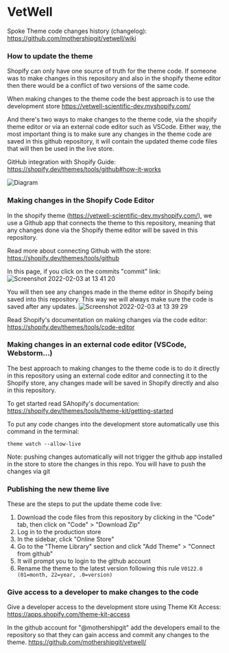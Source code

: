 # VetWell

Spoke Theme code changes history (changelog): https://github.com/mothershipgit/vetwell/wiki 

### How to update the theme

Shopify can only have one source of truth for the theme code.
If someone was to make changes in this repository and also in the
shopify theme editor then there would be a conflict of two versions
of the same code.

When making changes to the theme code the best approach is to use 
the development store https://vetwell-scientific-dev.myshopify.com/

And there's two ways to make changes to the theme code, via the
shopify theme editor or via an external code editor such as VSCode. 
Either way, the most important thing is to make sure any changes in 
the theme code are saved in this github repository, it will contain
the updated theme code files that will then be used in the live store.

GitHub integration with Shopify Guide: https://shopify.dev/themes/tools/github#how-it-works

![Diagram](https://cdn.shopify.com/s/files/1/0611/4770/9678/files/diagram-2.jpg?v=1642496925)
### Making changes in the Shopify Code Editor

In the shopify theme (https://vetwell-scientific-dev.myshopify.com/), we use a Github app that connects the theme to
this repository, meaning that any changes done via the Shopify theme editor
will be saved in this repository.

Read more about connecting Github with the store: https://shopify.dev/themes/tools/github

In this page, if you click on the commits "commit" link:
![Screenshot 2022-02-03 at 13 41 20](https://user-images.githubusercontent.com/97894133/152344928-a85a314e-c70c-4abc-95f2-d026fc1bbf34.jpg)


You will then see any changes made in the theme editor in Shopify being saved into this repository. This way we will always make sure the code is saved after any updates.
![Screenshot 2022-02-03 at 13 39 29](https://user-images.githubusercontent.com/97894133/152344572-ec6d8bb5-c2f5-44f0-8478-6d70413141f2.jpg)


Read Shopify's documentation on making changes via the code editor: https://shopify.dev/themes/tools/code-editor

### Making changes in an external code editor (VSCode, Webstorm...)

The best approach to making changes to the theme code is to do it
directly in this repository using an external code editor and connecting 
it to the Shopify store, any changes made will be saved in Shopify directly 
and also in this repository.

To get started read SAhopify's documentation: https://shopify.dev/themes/tools/theme-kit/getting-started

To put any code changes into the development store automatically use 
this command in the terminal:
```angular2html
theme watch --allow-live
```

Note: pushing changes automatically will not trigger the github app installed
in the store to store the changes in this repo. You will have to push
the changes via git

### Publishing the new theme live

These are the steps to put the update theme code live:

1. Download the code files from this repository by clicking in the "Code" tab, then click on "Code" > "Download Zip"
2. Log in to the production store
3. In the sidebar, click "Online Store"
4. Go to the "Theme Library" section and click "Add Theme" > "Connect from github"
5. It will prompt you to login to the github account
6. Rename the theme to the latest version following this rule `V0122.0 (01=month, 22=year, .0=version)`

### Give access to a developer to make changes to the code

Give a developer access to the development store using Theme Kit Access:
https://apps.shopify.com/theme-kit-access

In the github account for "@mothershipgit" add the developers email to 
the repository so that they can gain access and commit any changes to the 
theme. https://github.com/mothershipgit/vetwell/



